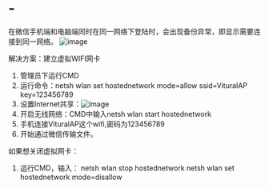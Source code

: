 # -
在微信手机端和电脑端同时在同一网络下登陆时，会出现备份异常，即显示需要连接到同一网络。
![image](https://github.com/user-attachments/assets/c6e06108-3826-4fd4-996c-e1c059c7089a)

解决方案：建立虚拟WIFI网卡
1. 管理员下运行CMD
2. 运行命令：netsh wlan set hostednetwork mode=allow ssid=VituralAP key=123456789
3. 设置Internet共享：![image](https://github.com/user-attachments/assets/871ae57d-ce27-41c0-abf1-b37ce1a6a5d6)
4. 开启无线网络：CMD中输入netsh wlan start hostednetwork
5. 手机连接VituralAP这个wifi,密码为123456789
6. 开始通过微信传输文件。

如果想关闭虚拟网卡：
1. 运行CMD，输入：
netsh wlan stop hostednetwork
netsh wlan set hostednetwork mode=disallow
   
